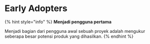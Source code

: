 # Early Adopters

{% hint style="info" %}
**Menjadi pengguna pertama**

Menjadi bagian dari pengguna awal sebuah proyek adalah mengukur seberapa besar potensi produk yang dihasilkan.
{% endhint %}
